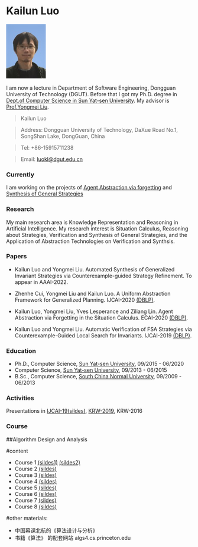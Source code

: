 # Kailun Luo 
![mypc](photo33.jpg)

I am now a lecture in Department of Software Engineering,  Dongguan University of Technology (DGUT). 
Before that I got my Ph.D. degree in [Dept.of Computer Science in Sun Yat-sen University](http://sdcs.sysu.edu.cn). My advisor is [Prof.Yongmei Liu](http://sdcs.sysu.edu.cn/content/2490).


  >Kailun Luo
  
  >Address: Dongguan University of Technology, DaXue Road No.1, SongShan Lake, DongGuan, China
  
  >Tel: +86-15915711238
  
  >Email: luokl@dgut.edu.cn


### Currently

I am working on the projects of [Agent Abstraction via forgetting](https://github.com/luokailun/planning-abstraction) and [Synthesis of General Strategies](https://github.com/luokailun/synthesizer)

### Research

My main research area is Knowledge Representation and Reasoning in Artificial Intelligence. My research interest is Situation Calculus, Reasoning about Strategies, Verification and Synthesis of General Strategies, and the Application of Abstraction Technologies on Verification and Synthsis. 


### Papers

- Kailun Luo and Yongmei Liu. Automated Synthesis of Generalized Invariant Strategies via Counterexample-guided Strategy Refinement. To appear in AAAI-2022.

- Zhenhe Cui, Yongmei Liu and Kailun Luo. A Uniform Abstraction Framework for Generalized Planning. IJCAI-2020 [(DBLP)](https://dblp.uni-trier.de/pers/hd/l/Luo:Kailun).

- Kailun Luo, Yongmei Liu, Yves Lesperance and Ziliang Lin. Agent Abstraction via Forgetting in  the Situation Calculus. ECAI-2020 [(DBLP)](https://dblp.uni-trier.de/pers/hd/l/Luo:Kailun).

- Kailun Luo and Yongmei Liu. Automatic Verification of FSA Strategies via Counterexample-Guided Local Search for Invariants. IJCAI-2019 [(DBLP)](https://dblp.uni-trier.de/pers/hd/l/Luo:Kailun).

### Education
- Ph.D., Computer Science, [Sun Yat-sen University](http://sdcs.sysu.edu.cn), 09/2015 - 06/2020
- Computer Science, [Sun Yat-sen University](http://sdcs.sysu.edu.cn), 09/2013 - 06/2015
- B.Sc., Computer Science, [South China Normal University](http://cs.scnu.edu.cn), 09/2009 - 06/2013

### Activities

Presentations in [IJCAI-19](https://www.ijcai19.org)[(sildes)](kailun_ijcai_2019.pdf), [KRW-2019](http://kr2019.sgmtu.edu.cn), KRW-2016

### Course

##Algorithm Design and Analysis

#content

- Course 1 [(sildes1)](algo1-1.pdf) [(sildes2)](algo1-2.pdf)
- Course 2 [(sildes)](algo2.pdf)
- Course 3 [(sildes)](algo3.pdf)
- Course 4 [(sildes)](algo4.pdf)
- Course 5 [(sildes)](algo5.pdf)
- Course 6 [(sildes)](algo6.pdf)
- Course 7 [(sildes)](algo7.pdf)
- Course 8 [(sildes)](algo8.pdf)

#other materials:

- 中国幕课北航的《算法设计与分析》
- 书籍《算法》 的配套网站 algs4.cs.princeton.edu


